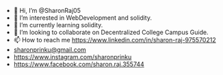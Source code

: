 
-  👋 Hi, I’m @SharonRaj05
- 👀 I’m interested in WebDevelopment and solidity.
- 🌱 I’m currently learning solidity.
- 💞️ I’m looking to collaborate on Decentralized College Campus Guide.
- 📫 How to reach me https://www.linkedin.com/in/sharon-raj-975570212
- sharonprinku@gmail.com
- https://www.instagram.com/sharonprinku
- https://www.facebook.com/sharon.raj.355744
<!---
SharonRaj05/SharonRaj05 is a ✨ special ✨ repository because its `README.md` (this file) appears on your GitHub profile.
You can click the Preview link to take a look at your changes.
--->
